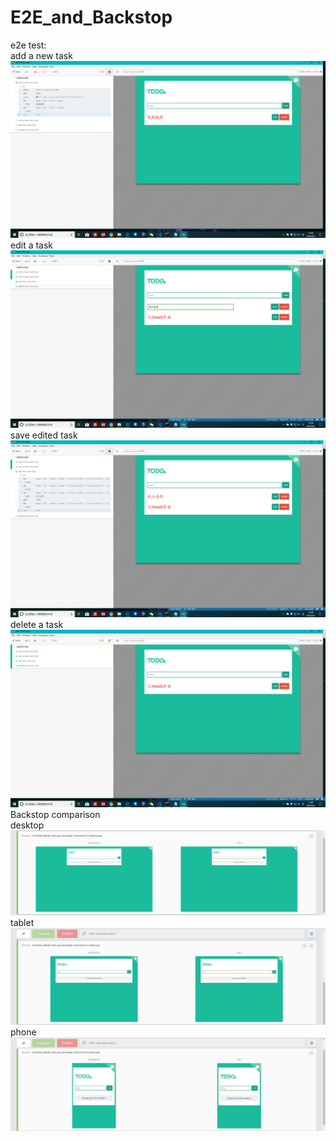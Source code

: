 # E2E_and_Backstop  
e2e test:  
add a new task
![image missing](https://github.com/Geziii/E2E_and_Backstop/blob/master/imgs/add.jpg)  
edit a task  
![image missing](https://github.com/Geziii/E2E_and_Backstop/blob/master/imgs/edit.jpg)  
save edited task  
![image missing](https://github.com/Geziii/E2E_and_Backstop/blob/master/imgs/save%20edit.jpg)  
delete a task  
![image missing](https://github.com/Geziii/E2E_and_Backstop/blob/master/imgs/delete.jpg)  
Backstop comparison  
desktop  
![image missing](https://github.com/Geziii/E2E_and_Backstop/blob/master/imgs/desktop.png)  
tablet  
![image missing](https://github.com/Geziii/E2E_and_Backstop/blob/master/imgs/tablet.png)
phone  
![image missing](https://github.com/Geziii/E2E_and_Backstop/blob/master/imgs/phone.png)  
